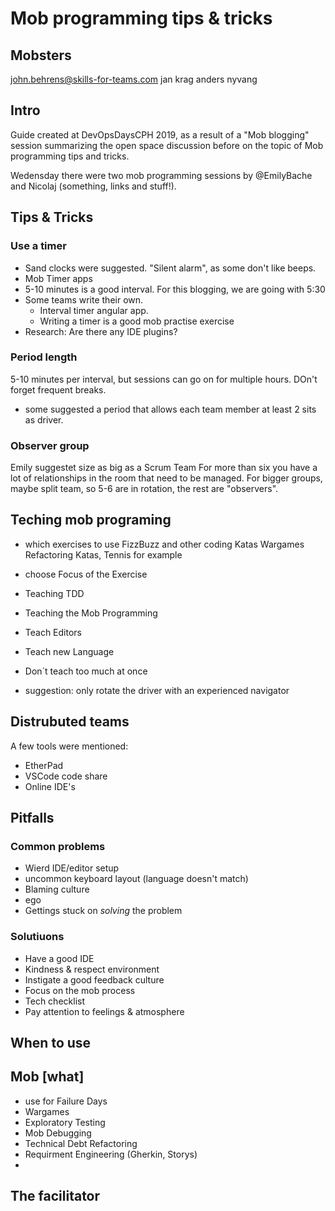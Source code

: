 # Mob programming tips & tricks

## Mobsters
john.behrens@skills-for-teams.com
jan krag
anders nyvang




## Intro
Guide created at DevOpsDaysCPH 2019, as a result of a "Mob blogging" session summarizing the open space discussion before on the topic of Mob programming tips and tricks.

Wedensday there were two mob programming sessions by @EmilyBache and Nicolaj (something, links and stuff!).


## Tips & Tricks
### Use a timer
* Sand clocks were suggested. "Silent alarm", as some don't like beeps.
* Mob Timer apps 
* 5-10 minutes is a good interval. For this blogging, we are going with 5:30
* Some teams write their own. 
  * Interval timer angular app.
  * Writing a timer is a good mob practise exercise
* Research: Are there any IDE plugins?

### Period length
5-10 minutes per interval, but sessions can go on for multiple hours. DOn't forget frequent breaks.
* some suggested a period that allows each team member at least 2 sits as driver.

### Observer group
Emily suggestet size as big as a Scrum Team
For more than six you have a lot of relationships in the room that need to be managed.
For bigger groups, maybe split team, so 5-6 are in rotation, the rest are "observers". 

## Teching mob programing 
- which exercises to use
   FizzBuzz and other coding Katas
   Wargames
   Refactoring Katas, Tennis for example
   
* choose Focus of the Exercise
 * Teaching TDD
 * Teaching the Mob Programming
 * Teach Editors
 * Teach new Language 
 
* Don´t teach too much at once    
* suggestion: only rotate the driver with an experienced navigator


## Distrubuted teams

A few tools were mentioned:
* EtherPad
* VSCode code share
* Online IDE's


## Pitfalls
### Common problems
* Wierd IDE/editor setup
* uncommon keyboard layout (language doesn't match)
* Blaming culture
* ego
* Gettings stuck on *solving* the problem

### Solutiuons
* Have a good IDE
* Kindness & respect environment
* Instigate a good feedback culture
* Focus on the mob process
* Tech checklist
* Pay attention to feelings & atmosphere
 
## When to use



## Mob [what]
- use for Failure Days 
- Wargames
- Exploratory Testing
- Mob Debugging
- Technical Debt Refactoring
- Requirment Engineering (Gherkin, Storys)
- 


## The facilitator
